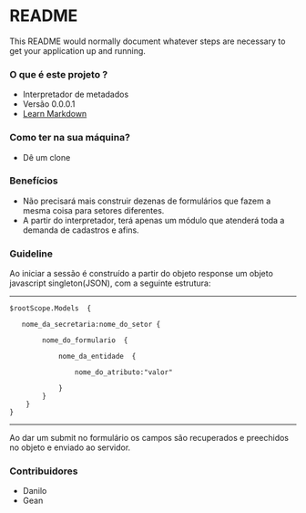 # README #

This README would normally document whatever steps are necessary to get your application up and running.

### O que é este projeto ? 

* Interpretador de metadados
* Versão 0.0.0.1
* [Learn Markdown](https://bitbucket.org/tutorials/markdowndemo)

### Como ter na sua máquina? 

* Dê um clone

### Benefícios

* Não precisará mais construir dezenas de formulários que fazem a mesma coisa para setores diferentes.
* A partir do interpretador, terá apenas um módulo que atenderá toda a demanda de cadastros e afins.

### Guideline

Ao iniciar a sessão é construído a partir do objeto response um objeto javascript singleton(JSON), com a seguinte estrutura:
___
    $rootScope.Models  { 

       nome_da_secretaria:nome_do_setor {

            nome_do_formulario  { 

                nome_da_entidade  { 

                    nome_do_atributo:"valor" 

                }      
            }    
        }
    }   
___

Ao dar um submit no formulário os campos são recuperados e preechidos no objeto e enviado ao servidor.

### Contribuidores 

* Danilo
* Gean